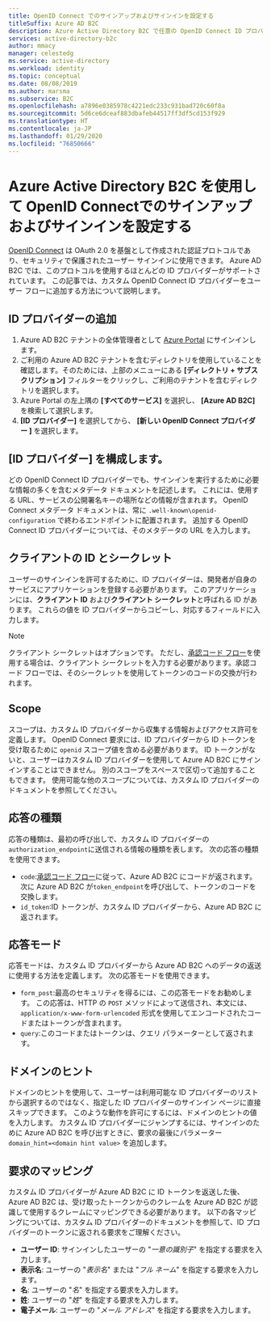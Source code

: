 ```yaml
---
title: OpenID Connect でのサインアップおよびサインインを設定する
titleSuffix: Azure AD B2C
description: Azure Active Directory B2C で任意の OpenID Connect ID プロバイダー (IdP) でのサインアップとサインインを設定します。
services: active-directory-b2c
author: mmacy
manager: celestedg
ms.service: active-directory
ms.workload: identity
ms.topic: conceptual
ms.date: 08/08/2019
ms.author: marsma
ms.subservice: B2C
ms.openlocfilehash: a7896e0385978c4221edc233c931bad720c60f8a
ms.sourcegitcommit: 5d6ce6dceaf883dbafeb44517ff3df5cd153f929
ms.translationtype: HT
ms.contentlocale: ja-JP
ms.lasthandoff: 01/29/2020
ms.locfileid: "76850666"
---
```

# <a name="set-up-sign-up-and-sign-in-with-openid-connect-using-azure-active-directory-b2c"></a>Azure Active Directory B2C を使用して OpenID Connectでのサインアップおよびサインインを設定する

[OpenID Connect](openid-connect.md) は OAuth 2.0 を基盤として作成された認証プロトコルであり、セキュリティで保護されたユーザー サインインに使用できます。 Azure AD B2C では、このプロトコルを使用するほとんどの ID プロバイダーがサポートされています。 この記事では、カスタム OpenID Connect ID プロバイダーをユーザー フローに追加する方法について説明します。

## <a name="add-the-identity-provider"></a>ID プロバイダーの追加

1. Azure AD B2C テナントの全体管理者として [Azure Portal](https://portal.azure.com/) にサインインします。
1. ご利用の Azure AD B2C テナントを含むディレクトリを使用していることを確認します。そのためには、上部のメニューにある **[ディレクトリ + サブスクリプション]** フィルターをクリックし、ご利用のテナントを含むディレクトリを選択します。
1. Azure Portal の左上隅の **[すべてのサービス]** を選択し、 **[Azure AD B2C]** を検索して選択します。
1. **[ID プロバイダー]** を選択してから、 **[新しい OpenID Connect プロバイダー ]** を選択します。

## <a name="configure-the-identity-provider"></a>[ID プロバイダー] を構成します。

どの OpenID Connect ID プロバイダーでも、サインインを実行するために必要な情報の多くを含むメタデータ ドキュメントを記述します。 これには、使用する URL、サービスの公開署名キーの場所などの情報が含まれます。 OpenID Connect メタデータ ドキュメントは、常に `.well-known\openid-configuration` で終わるエンドポイントに配置されます。 追加する OpenID Connect ID プロバイダーについては、そのメタデータの URL を入力します。

## <a name="client-id-and-secret"></a>クライアントの ID とシークレット

ユーザーのサインインを許可するために、ID プロバイダーは、開発者が自身のサービスにアプリケーションを登録する必要があります。 このアプリケーションには、**クライアント ID** および**クライアント シークレット**と呼ばれる ID があります。 これらの値を ID プロバイダーからコピーし、対応するフィールドに入力します。

> [!NOTE]
> クライアント シークレットはオプションです。 ただし、[承認コード フロー](https://openid.net/specs/openid-connect-core-1_0.html#CodeFlowAuth)を使用する場合は、クライアント シークレットを入力する必要があります。承認コード フローでは、そのシークレットを使用してトークンのコードの交換が行われます。

## <a name="scope"></a>Scope

スコープは、カスタム ID プロバイダーから収集する情報およびアクセス許可を定義します。 OpenID Connect 要求には、ID プロバイダーから ID トークンを受け取るために `openid` スコープ値を含める必要があります。 ID トークンがないと、ユーザーはカスタム ID プロバイダーを使用して Azure AD B2C にサインインすることはできません。 別のスコープをスペースで区切って追加することもできます。 使用可能な他のスコープについては、カスタム ID プロバイダーのドキュメントを参照してください。

## <a name="response-type"></a>応答の種類

応答の種類は、最初の呼び出しで、カスタム ID プロバイダーの`authorization_endpoint`に送信される情報の種類を表します。 次の応答の種類を使用できます。

* `code`:[承認コード フロー](https://openid.net/specs/openid-connect-core-1_0.html#CodeFlowAuth)に従って、Azure AD B2C にコードが返されます。 次に Azure AD B2C が`token_endpoint`を呼び出して、トークンのコードを交換します。
* `id_token`:ID トークンが、カスタム ID プロバイダーから、Azure AD B2C に返されます。

## <a name="response-mode"></a>応答モード

応答モードは、カスタム ID プロバイダーから Azure AD B2C へのデータの返送に使用する方法を定義します。 次の応答モードを使用できます。

* `form_post`:最高のセキュリティを得るには、この応答モードをお勧めします。 この応答は、HTTP の `POST` メソッドによって送信され、本文には、`application/x-www-form-urlencoded` 形式を使用してエンコードされたコードまたはトークンが含まれます。
* `query`:このコードまたはトークンは、クエリ パラメーターとして返されます。

## <a name="domain-hint"></a>ドメインのヒント

ドメインのヒントを使用して、ユーザーは利用可能な ID プロバイダーのリストから選択するのではなく、指定した ID プロバイダーのサインイン ページに直接スキップできます。 このような動作を許可にするには、ドメインのヒントの値を入力します。 カスタム ID プロバイダーにジャンプするには、サインインのために Azure AD B2C を呼び出すときに、要求の最後にパラメーター `domain_hint=<domain hint value>` を追加します。

## <a name="claims-mapping"></a>要求のマッピング

カスタム ID プロバイダーが Azure AD B2C に ID トークンを返送した後、Azure AD B2C は、受け取ったトークンからのクレームを Azure AD B2C が認識して使用するクレームにマッピングできる必要があります。 以下の各マッピングについては、カスタム ID プロバイダーのドキュメントを参照して、ID プロバイダーのトークンに返される要求をご理解ください。

* **ユーザー ID**: サインインしたユーザーの "*一意の識別子*" を指定する要求を入力します。
* **表示名**: ユーザーの "*表示名*" または "*フル ネーム*" を指定する要求を入力します。
* **名**: ユーザーの "*名*" を指定する要求を入力します。
* **姓**: ユーザーの "*姓*" を指定する要求を入力します。
* **電子メール**: ユーザーの "*メール アドレス*" を指定する要求を入力します。
